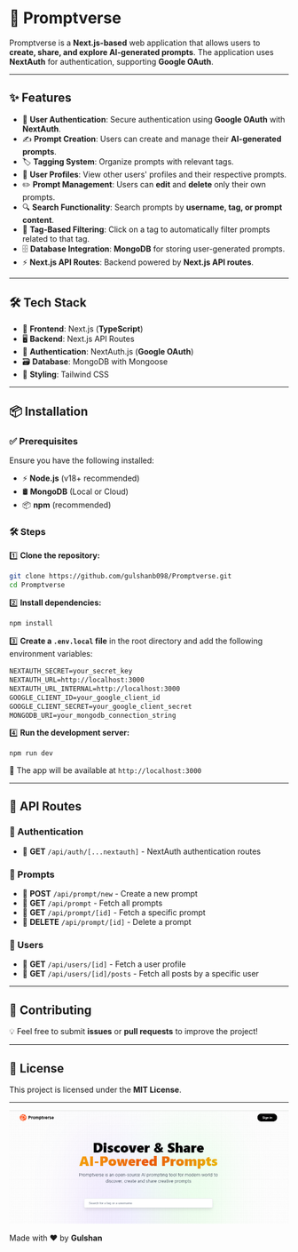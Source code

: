 # 🚀 Promptverse

Promptverse is a **Next.js-based** web application that allows users to **create, share, and explore AI-generated prompts**. The application uses **NextAuth** for authentication, supporting **Google OAuth**.

---

## ✨ Features

- 🔑 **User Authentication**: Secure authentication using **Google OAuth** with **NextAuth**.
- ✍️ **Prompt Creation**: Users can create and manage their **AI-generated prompts**.
- 🏷️ **Tagging System**: Organize prompts with relevant tags.
- 👤 **User Profiles**: View other users' profiles and their respective prompts.
- ✏️ **Prompt Management**: Users can **edit** and **delete** only their own prompts.
- 🔍 **Search Functionality**: Search prompts by **username, tag, or prompt content**.
- 🎯 **Tag-Based Filtering**: Click on a tag to automatically filter prompts related to that tag.
- 🗄️ **Database Integration**: **MongoDB** for storing user-generated prompts.
- ⚡ **Next.js API Routes**: Backend powered by **Next.js API routes**.

---

## 🛠️ Tech Stack

- 🎨 **Frontend**: Next.js (**TypeScript**)
- 🖥️ **Backend**: Next.js API Routes
- 🔐 **Authentication**: NextAuth.js (**Google OAuth**)
- 🗃️ **Database**: MongoDB with Mongoose
- 💅 **Styling**: Tailwind CSS

---

## 📦 Installation

### ✅ Prerequisites

Ensure you have the following installed:

- ⚡ **Node.js** (v18+ recommended)
- 🛢️ **MongoDB** (Local or Cloud)
- 📦 **npm** (recommended)

### 🛠️ Steps

1️⃣ **Clone the repository:**

```bash
git clone https://github.com/gulshanb098/Promptverse.git
cd Promptverse
```

2️⃣ **Install dependencies:**

```bash
npm install
```

3️⃣ **Create a `.env.local` file** in the root directory and add the following environment variables:

```env
NEXTAUTH_SECRET=your_secret_key
NEXTAUTH_URL=http://localhost:3000
NEXTAUTH_URL_INTERNAL=http://localhost:3000
GOOGLE_CLIENT_ID=your_google_client_id
GOOGLE_CLIENT_SECRET=your_google_client_secret
MONGODB_URI=your_mongodb_connection_string
```

4️⃣ **Run the development server:**

```bash
npm run dev
```

🚀 The app will be available at `http://localhost:3000`

---

## 📡 API Routes

### 🔐 Authentication
- 📌 **GET** `/api/auth/[...nextauth]` - NextAuth authentication routes

### 📝 Prompts
- 📌 **POST** `/api/prompt/new` - Create a new prompt
- 📌 **GET** `/api/prompt` - Fetch all prompts
- 📌 **GET** `/api/prompt/[id]` - Fetch a specific prompt
- 📌 **DELETE** `/api/prompt/[id]` - Delete a prompt

### 👥 Users
- 📌 **GET** `/api/users/[id]` - Fetch a user profile
- 📌 **GET** `/api/users/[id]/posts` - Fetch all posts by a specific user

---

## 🤝 Contributing

💡 Feel free to submit **issues** or **pull requests** to improve the project!

---

## 📜 License

This project is licensed under the **MIT License**.

---

![promptverse](public/assets/images/image.png)

Made with ❤️ by **Gulshan**
